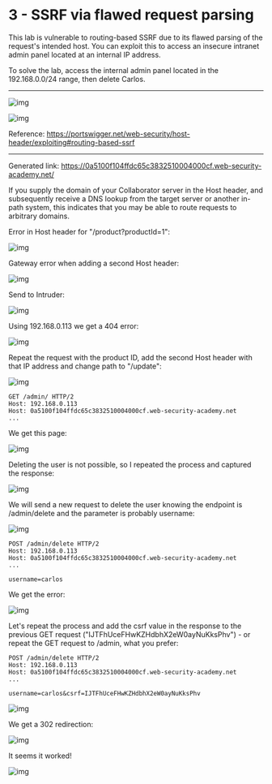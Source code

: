 
# 3 - SSRF via flawed request parsing

This lab is vulnerable to routing-based SSRF due to its flawed parsing of the request's intended host. You can exploit this to access an insecure intranet admin panel located at an internal IP address.

To solve the lab, access the internal admin panel located in the 192.168.0.0/24 range, then delete Carlos.

-------------

![img](images/3%20-%20SSRF%20via%20flawed%20request%20parsing/2.png)

![img](images/3%20-%20SSRF%20via%20flawed%20request%20parsing/1.png)

Reference: https://portswigger.net/web-security/host-header/exploiting#routing-based-ssrf

-------------

Generated link: https://0a5100f104ffdc65c3832510004000cf.web-security-academy.net/

If you supply the domain of your Collaborator server in the Host header, and subsequently receive a DNS lookup from the target server or another in-path system, this indicates that you may be able to route requests to arbitrary domains.

Error in Host header for "/product?productId=1":

![img](images/3%20-%20SSRF%20via%20flawed%20request%20parsing/3.png)

Gateway error when adding a second Host header:

![img](images/3%20-%20SSRF%20via%20flawed%20request%20parsing/4.png)

Send to Intruder:

![img](images/3%20-%20SSRF%20via%20flawed%20request%20parsing/5.png)

Using 192.168.0.113 we get a 404 error:

![img](images/3%20-%20SSRF%20via%20flawed%20request%20parsing/7.png)

Repeat the request with the product ID, add the second Host header with that IP address and change path to "/update":

![img](images/3%20-%20SSRF%20via%20flawed%20request%20parsing/8.png)

```
GET /admin/ HTTP/2
Host: 192.168.0.113
Host: 0a5100f104ffdc65c3832510004000cf.web-security-academy.net
...
```

We get this page:

![img](images/3%20-%20SSRF%20via%20flawed%20request%20parsing/9.png)

Deleting the user is not possible, so I repeated the process and captured the response:

![img](images/3%20-%20SSRF%20via%20flawed%20request%20parsing/10.png)

We will send a new request to delete the user knowing the endpoint is /admin/delete and the parameter is probably username:

![img](images/3%20-%20SSRF%20via%20flawed%20request%20parsing/11.png)

```
POST /admin/delete HTTP/2
Host: 192.168.0.113
Host: 0a5100f104ffdc65c3832510004000cf.web-security-academy.net
...

username=carlos
```

We get the error:

![img](images/3%20-%20SSRF%20via%20flawed%20request%20parsing/12.png)

Let's repeat the process and add the csrf value in the response to the previous GET request ("IJTFhUceFHwKZHdbhX2eW0ayNuKksPhv") - or repeat the GET request to /admin, what you prefer:

```
POST /admin/delete HTTP/2
Host: 192.168.0.113
Host: 0a5100f104ffdc65c3832510004000cf.web-security-academy.net
...

username=carlos&csrf=IJTFhUceFHwKZHdbhX2eW0ayNuKksPhv
```

![img](images/3%20-%20SSRF%20via%20flawed%20request%20parsing/13.png)

We get a 302 redirection:

![img](images/3%20-%20SSRF%20via%20flawed%20request%20parsing/14.png)

It seems it worked!

![img](images/3%20-%20SSRF%20via%20flawed%20request%20parsing/15.png)
